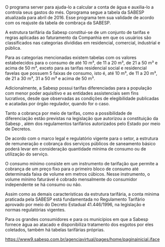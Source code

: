 O programa server para ajuda-lo a calcular a conta de água e auxilia-lo  a controla seus gastos do més. Oprograma segue a tabela da SABESP atualizada para abril de 2016. Esse programa tem sua validade de acordo com os reajuste da tabela de combraça da SABESP.

A estrutura tarifária da Sabesp constitui-se de um conjunto de tarifas e regras aplicadas ao faturamento da Companhia em que os usuários são classificados nas categorias divididas em residencial, comercial, industrial e pública.

Para as categorias mencionadas existem tabelas com os valores estabelecidos para o consumo de até 10 m³, de 11 a 20 m³, de 21 a 50 m³ e acima de 50 m³, exceto para as tarifas residencial social e residencial favelas que possuem 5 faixas de consumo, isto é, até 10 m³, de 11 a 20 m³, de 21 a 30 m³, 31 a 50 m³ e acima de 50 m³.

Adicionalmente, a Sabesp possui tarifas diferenciadas para a população com menor poder aquisitivo e as entidades assistenciais sem fins lucrativos, desde que observadas as condições de elegibilidade publicadas e acatadas por órgão regulador, quando for o caso.

Tanto a cobrança por meio de tarifas, como a possibilidade de diferenciação estão previstas na legislação que autorizou a constituição da Sabesp , além dos regulamentos tarifários autorizados pelo Estado por meio de Decretos.

De acordo com o marco legal e regulatório vigente para o setor, a estrutura de remuneração e cobrança dos serviços públicos de saneamento básico poderá levar em consideração quantidade mínima de consumo ou de utilização do serviço.

O consumo mínimo consiste em um instrumento de tarifação que permite a cobrança de um preço fixo para o primeiro bloco de consumo até determinada faixa de volume em metros cúbicos. Nesse instrumento, o volume mínimo faturável é cobrado mensalmente do consumidor independente se há consumo ou não.

Assim como as demais características da estrutura tarifária, a conta mínima praticada pela SABESP está fundamentada no Regulamento Tarifário aprovado por meio do Decreto Estadual 41.446/1996, na legislação e normas regulatórias vigentes.

Para os grandes consumidores e para os municípios em que a Sabesp fornece água ao atacado e disponibiliza tratamento dos esgotos por eles coletados, também há tabelas tarifárias próprias.

https://www9.sabesp.com.br/agenciavirtual/pages/home/paginainicial.iface
